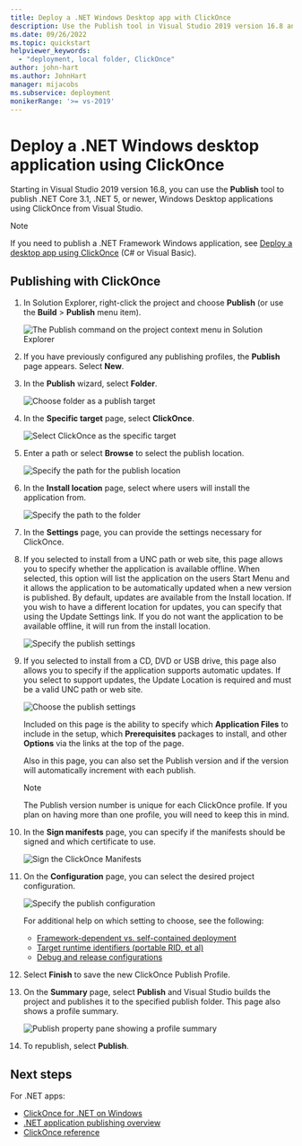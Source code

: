 ```yaml
---
title: Deploy a .NET Windows Desktop app with ClickOnce
description: Use the Publish tool in Visual Studio 2019 version 16.8 and later, and deploy .NET Core 3.1 or .NET 5 and later applications with ClickOnce.
ms.date: 09/26/2022
ms.topic: quickstart
helpviewer_keywords:
  - "deployment, local folder, ClickOnce"
author: john-hart
ms.author: JohnHart
manager: mijacobs
ms.subservice: deployment
monikerRange: '>= vs-2019'
---
```

# Deploy a .NET Windows desktop application using ClickOnce

Starting in Visual Studio 2019 version 16.8, you can use the **Publish** tool to publish .NET Core 3.1, .NET 5, or newer, Windows Desktop applications using ClickOnce from Visual Studio.

> [!NOTE]
> If you need to publish a .NET Framework Windows application, see [Deploy a desktop app using ClickOnce](how-to-publish-a-clickonce-application-using-the-publish-wizard.md) (C# or Visual Basic).

## Publishing with ClickOnce

1. In Solution Explorer, right-click the project and choose **Publish** (or use the **Build** > **Publish** menu item).

    ![The Publish command on the project context menu in Solution Explorer](../deployment/media/quickstart-clickonce-solution-explorer.png "Choose Publish")

1. If you have previously configured any publishing profiles, the **Publish** page appears. Select **New**.

1. In the **Publish** wizard, select **Folder**.

    ![Choose folder as a publish target](../deployment/media/quickstart-clickonce-publish-folder-category.png "Choose Folder")

1. In the **Specific target** page, select **ClickOnce**.

    ![Select ClickOnce as the specific target](../deployment/media/quickstart-clickonce-publish-folder-target.png "Choose ClickOnce")

1. Enter a path or select **Browse** to select the publish location.

    ![Specify the path for the publish location](../deployment/media/quickstart-clickonce-publish-location.png "Enter a Path")

1. In the **Install location** page, select where  users will install the application from.

    ![Specify the path to the folder](../deployment/media/quickstart-clickonce-install-location.png "Choose the Install location")

1. In the **Settings** page, you can provide the settings necessary for ClickOnce.

1. If you selected to install from a UNC path or web site, this page allows you to specify whether the application is available offline. When selected, this option will list the application on the users Start Menu and it allows the application to be automatically updated when a new version is published. By default, updates are available from the Install location.  If you wish to have a different location for updates, you can specify that using the Update Settings link. If you do not want the application to be available offline, it will run from the install location.

    ![Specify the publish settings](../deployment/media/quickstart-clickonce-unc-settings.png "Choose the publish settings")

1. If you selected to install from a CD, DVD or USB drive, this page also allows you to specify if the application supports automatic updates. If you select to support updates, the Update Location is required and must be a valid UNC path or web site.

    ![Choose the publish settings](../deployment/media/quickstart-clickonce-settings.png "Choose the publish settings")

   Included on this page is the ability to specify which **Application Files** to include in the setup, which **Prerequisites** packages to install, and other **Options** via the links at the top of the page.

   Also in this page, you can also set the Publish version and if the version will automatically increment with each publish.

   > [!NOTE]
   > The Publish version number is unique for each ClickOnce profile. If you plan on having more than one profile, you will need to keep this in mind.

10. In the **Sign manifests** page, you can specify if the manifests should be signed and which certificate to use.

    ![Sign the ClickOnce Manifests](../deployment/media/quickstart-clickonce-sign-manifests.png)

1. On the **Configuration** page, you can select the desired project configuration.

     ![Specify the publish configuration](../deployment/media/quickstart-clickonce-configuration.png)

    For additional help on which setting to choose, see the following:

    - [Framework-dependent vs. self-contained deployment](/dotnet/core/deploying/)
    - [Target runtime identifiers (portable RID, et al)](/dotnet/core/rid-catalog)
    - [Debug and release configurations](../ide/understanding-build-configurations.md)

1. Select **Finish** to save the new ClickOnce Publish Profile.

1. On the **Summary** page, select **Publish** and Visual Studio builds the project and publishes it to the specified publish folder. This page also shows a profile summary.

    ![Publish property pane showing a profile summary](../deployment/media/quickstart-clickonce-summary.png)

1. To republish, select **Publish**.

## Next steps

For .NET apps:

- [ClickOnce for .NET on Windows](clickonce-deployment-dotnet.md)
- [.NET application publishing overview](/dotnet/core/deploying/)
- [ClickOnce reference](clickonce-reference.md)
